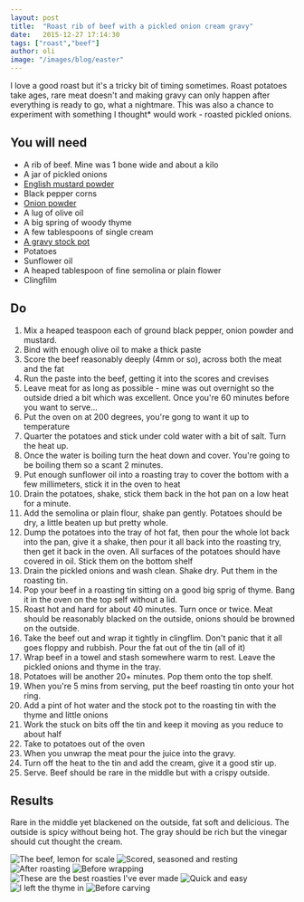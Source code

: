 ```yaml
---
layout: post
title:  "Roast rib of beef with a pickled onion cream gravy"
date:   2015-12-27 17:14:30
tags: ["roast","beef"]  
author: oli
image: "/images/blog/easter"
---
```


I love a good roast but it's a tricky bit of timing sometimes.  Roast potatoes take ages, rare meat  doesn't and making gravy can only happen after everything is ready to go, what a nightmare.  This was also a chance to experiment with something I thought* would work - roasted pickled onions.

## You will need

* A rib of beef.  Mine was 1 bone wide and about a kilo
* A jar of pickled onions
* [English mustard powder](http://amzn.to/1JTWOjW )
* Black pepper corns
* [Onion powder](http://amzn.to/1QCCP8H)
* A lug of olive oil
* A big spring of woody thyme
* A few tablespoons of single cream
* [A gravy stock pot](http://amzn.to/1QCCVNF)
* Potatoes
* Sunflower oil
* A heaped tablespoon of fine semolina or plain flower
* Clingfilm


## Do

1. Mix a heaped teaspoon each of ground black pepper, onion powder and mustard.
2. Bind with enough olive oil to make a thick paste
3. Score the beef reasonably deeply (4mm or so), across both the meat and the fat
4. Run the paste into the beef, getting it into the scores and crevises
5. Leave meat for as long as possible - mine was out overnight so the outside dried a bit which was excellent.    Once you're 60 minutes before you want to serve...
6. Put the oven on at 200 degrees, you're gong to want it up to temperature
7. Quarter the potatoes and stick under cold water with a bit of salt.  Turn the heat up.
8. Once the water is boiling turn the heat down and cover.  You're going to be boiling them so a scant 2 minutes.
9. Put enough sunflower oil into a roasting tray to cover the bottom with a few millimeters, stick it in the oven to heat
10. Drain the potatoes, shake, stick them back in the hot pan on a low heat for a minute.  
11. Add the semolina or plain flour, shake pan gently.  Potatoes should be dry, a little beaten up but pretty whole.
12. Dump the potatoes into the tray of hot fat, then pour the whole lot back into the pan, give it a shake, then pour it all back into the roasting try, then get it back in the oven.  All surfaces of the potatoes should have covered in oil.  Stick them on the bottom shelf
13. Drain the pickled onions and wash clean.  Shake dry.  Put them in the roasting tin.
13. Pop your beef in a roasting tin sitting on a good big sprig of thyme.  Bang it in the oven on the top self without a lid.
14. Roast hot and hard for about 40 minutes.  Turn once or twice.  Meat should be reasonably blacked on the outside, onions should be browned on the outside.
15. Take the beef out and wrap it tightly in clingflim.  Don't panic that it all goes floppy and rubbish.  Pour the fat out of the tin (all of it)
16. Wrap beef in a towel and stash somewhere warm to rest.  Leave the pickled onions and thyme in the tray.
17. Potatoes will be another 20+ minutes.  Pop them onto the top shelf.
18. When you're 5 mins from serving, put the beef roasting tin onto your hot ring.
19. Add a pint of hot water and the stock pot to the roasting tin with the thyme and little onions
20. Work the stuck on bits off the tin and keep it moving as you reduce to about half
21. Take to potatoes out of the oven
22. When you unwrap the meat pour the juice into the gravy.
23. Turn off the heat to the tin and add the cream, give it a good stir up.
24. Serve.  Beef should be rare in the middle but with a crispy outside.

## Results

Rare in the middle yet blackened on the outside, fat soft and delicious.  The outside is spicy without being hot.  The gray should be rich but the vinegar should cut thought the cream.


![The beef, lemon for scale](/images/blog/beef-rib-pickled-onion-gravy/beef-rib-pickled-onion-gravy-1.jpg)
![Scored, seasoned and resting](/images/blog/beef-rib-pickled-onion-gravy/beef-rib-pickled-onion-gravy-2.jpg)
![After roasting](/images/blog/beef-rib-pickled-onion-gravy/beef-rib-pickled-onion-gravy-3.jpg)
![Before wrapping](/images/blog/beef-rib-pickled-onion-gravy/beef-rib-pickled-onion-gravy-4.jpg)
![These are the best roasties I've ever made](/images/blog/beef-rib-pickled-onion-gravy/beef-rib-pickled-onion-gravy-5.jpg)
![Quick and easy](/images/blog/beef-rib-pickled-onion-gravy/beef-rib-pickled-onion-gravy-6.jpg)
![I left the thyme in](/images/blog/beef-rib-pickled-onion-gravy/beef-rib-pickled-onion-gravy-7.jpg)
![Before carving](/images/blog/beef-rib-pickled-onion-gravy/beef-rib-pickled-onion-gravy-8.jpg)